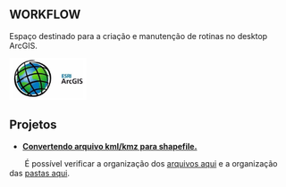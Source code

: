 ## **WORKFLOW**

Espaço destinado para a criação e manutenção de rotinas no desktop ArcGIS.

<p>
  <img src="esri.jpg", height=75 >
</p>

## **Projetos**

* **[Convertendo arquivo kml/kmz para shapefile.](https://bit.ly/3B0BWUf)**

&nbsp;&nbsp;&nbsp;&nbsp;&nbsp;&nbsp; É possível verificar a organização dos [arquivos aqui](https://bit.ly/36vLYyZ) e a organização das [pastas aqui](https://bit.ly/3kfA2te).


